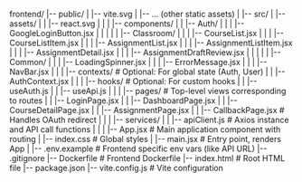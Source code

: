 frontend/
|-- public/
|   |-- vite.svg
|   |-- ... (other static assets)
|
|-- src/
|   |-- assets/
|   |   |-- react.svg
|   |
|   |-- components/
|   |   |-- Auth/
|   |   |   |-- GoogleLoginButton.jsx
|   |   |
|   |   |-- Classroom/
|   |   |   |-- CourseList.jsx
|   |   |   |-- CourseListItem.jsx
|   |   |   |-- AssignmentList.jsx
|   |   |   |-- AssignmentListItem.jsx
|   |   |   |-- AssignmentDetail.jsx
|   |   |   |-- AssignmentDraftReview.jsx
|   |   |
|   |   |-- Common/
|   |   |   |-- LoadingSpinner.jsx
|   |   |   |-- ErrorMessage.jsx
|   |   |   |-- NavBar.jsx
|   |
|   |-- contexts/ # Optional: For global state (Auth, User)
|   |   |-- AuthContext.jsx
|   |
|   |-- hooks/ # Optional: For custom hooks
|   |   |-- useAuth.js
|   |   |-- useApi.js
|   |
|   |-- pages/ # Top-level views corresponding to routes
|   |   |-- LoginPage.jsx
|   |   |-- DashboardPage.jsx
|   |   |-- CourseDetailPage.jsx
|   |   |-- AssignmentPage.jsx
|   |   |-- CallbackPage.jsx # Handles OAuth redirect
|   |
|   |-- services/
|   |   |-- apiClient.js # Axios instance and API call functions
|   |
|   |-- App.jsx # Main application component with routing
|   |-- index.css # Global styles
|   |-- main.jsx # Entry point, renders App
|
|-- .env.example # Frontend specific env vars (like API URL)
|-- .gitignore
|-- Dockerfile # Frontend Dockerfile
|-- index.html # Root HTML file
|-- package.json
|-- vite.config.js # Vite configuration